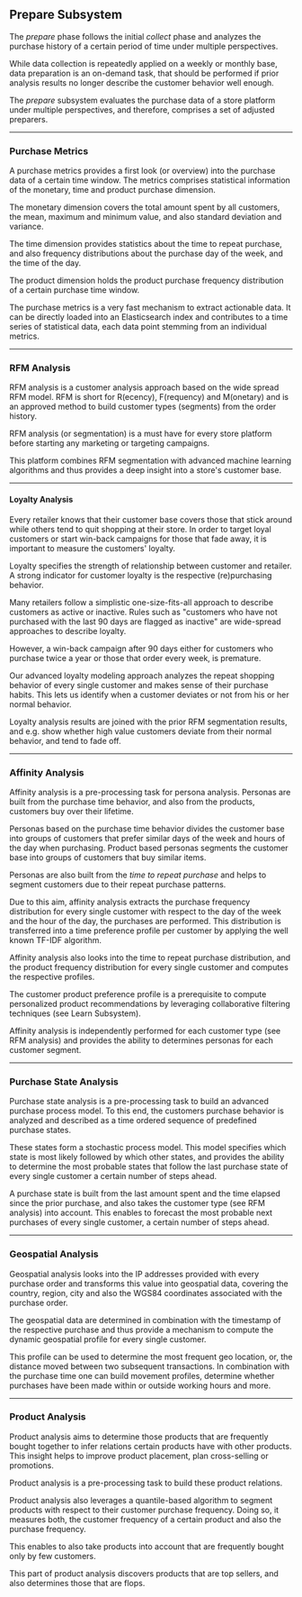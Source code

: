 
## Prepare Subsystem

The *prepare* phase follows the initial *collect* phase and analyzes the purchase history 
of a certain period of time under multiple perspectives.

While data collection is repeatedly applied on a weekly or monthly base, data preparation 
is an on-demand task, that should be performed if prior analysis results no longer describe
the customer behavior well enough.

The *prepare* subsystem evaluates the purchase data of a store platform under multiple 
perspectives, and therefore, comprises a set of adjusted preparers.

---

### Purchase Metrics

A purchase metrics provides a first look (or overview) into the purchase data of a certain 
time window. The metrics comprises statistical information of the monetary, time and product 
purchase dimension.

The monetary dimension covers the total amount spent by all customers, the mean, maximum and 
minimum value, and also standard deviation and variance.

The time dimension provides statistics about the time to repeat purchase, and also frequency 
distributions about the purchase day of the week, and the time of the day.

The product dimension holds the product purchase frequency distribution of a certain purchase 
time window.

The purchase metrics is a very fast mechanism to extract actionable data. It can be directly loaded
into an Elasticsearch index and contributes to a time series of statistical data, each data point 
stemming from an individual metrics.

---

### RFM Analysis

RFM analysis is a customer analysis approach based on the wide spread RFM model. RFM is short 
for R(ecency), F(requency) and M(onetary) and is an approved method to build customer types 
(segments) from the order history.

RFM analysis (or segmentation) is a must have for every store platform before starting any 
marketing or targeting campaigns.

This platform combines RFM segmentation with advanced machine learning algorithms and thus provides 
a deep insight into a store's customer base. 

---

#### Loyalty Analysis

Every retailer knows that their customer base covers those that stick around while others tend 
to quit shopping at their store. In order to target loyal customers or start win-back campaigns 
for those that fade away, it is important to measure the customers' loyalty.  

Loyalty specifies the strength of relationship between customer and retailer. A strong indicator 
for customer loyalty is the respective (re)purchasing behavior. 

Many retailers follow a simplistic one-size-fits-all approach to describe customers as active or 
inactive. Rules such as "customers who have not purchased with the last 90 days are flagged as 
inactive" are wide-spread approaches to describe loyalty. 

However, a win-back campaign after 90 days either for customers who purchase twice a year or those 
that order every week, is premature.

Our advanced loyalty modeling approach analyzes the repeat shopping behavior of every single customer 
and makes sense of their purchase habits. This lets us identify when a customer deviates or not from 
his or her normal behavior. 

Loyalty analysis results are joined with the prior RFM segmentation results, and e.g. show whether 
high value customers deviate from their normal behavior, and tend to fade off.

---

### Affinity Analysis

Affinity analysis is a pre-processing task for persona analysis. Personas are built from the purchase 
time behavior, and also from the products, customers buy over their lifetime.

Personas based on the purchase time behavior divides the customer base into groups of customers that 
prefer similar days of the week and hours of the day when purchasing. Product based personas segments 
the customer base into groups of customers that buy similar items. 

Personas are also built from the *time to repeat purchase* and helps to segment customers due to 
their repeat purchase patterns.  

Due to this aim, affinity analysis extracts the purchase frequency distribution for every single customer 
with respect to the day of the week and the hour of the day, the purchases are performed. This distribution
is transferred into a time preference profile per customer by applying the well known TF-IDF algorithm.

Affinity analysis also looks into the time to repeat purchase distribution, and the product frequency 
distribution for every single customer and computes the respective profiles.

The customer product preference profile is a prerequisite to compute personalized product recommendations 
by leveraging collaborative filtering techniques (see Learn Subsystem).


Affinity analysis is independently performed for each customer type (see RFM analysis) and provides the 
ability to determines personas for each customer segment.

---

### Purchase State Analysis

Purchase state analysis is a pre-processing task to build an advanced purchase process model. To this end, 
the customers purchase behavior is analyzed and described as a time ordered sequence of predefined purchase 
states.

These states form a stochastic process model. This model specifies which state is most likely followed by 
which other states, and provides the ability to determine the most probable states that follow the last 
purchase state of every single customer a certain number of steps ahead.

A purchase state is built from the last amount spent and the time elapsed since the prior purchase, and also 
takes the customer type (see RFM analysis) into account. This enables to forecast the most probable next purchases
of every single customer, a certain number of steps ahead.

---

### Geospatial Analysis

Geospatial analysis looks into the IP addresses provided with every purchase order and transforms this value 
into geospatial data, covering the country, region, city and also the WGS84 coordinates associated with the 
purchase order.

The geospatial data are determined in combination with the timestamp of the respective purchase and thus 
provide a mechanism to compute the dynamic geospatial profile for every single customer.

This profile can be used to determine the most frequent geo location, or, the distance moved between two subsequent
transactions. In combination with the purchase time one can build movement profiles, determine whether purchases 
have been made within or outside working hours and more.

---

### Product Analysis

Product analysis aims to determine those products that are frequently bought together to infer relations certain
products have with other products. This insight helps to improve product placement, plan cross-selling or promotions.

Product analysis is a pre-processing task to build these product relations.

Product analysis also leverages a quantile-based algorithm to segment products with respect to their customer purchase 
frequency. Doing so, it measures both, the customer frequency of a certain product and also the purchase frequency.

This enables to also take products into account that are frequently bought only by few customers.

This part of product analysis discovers products that are top sellers, and also determines those that are flops.



